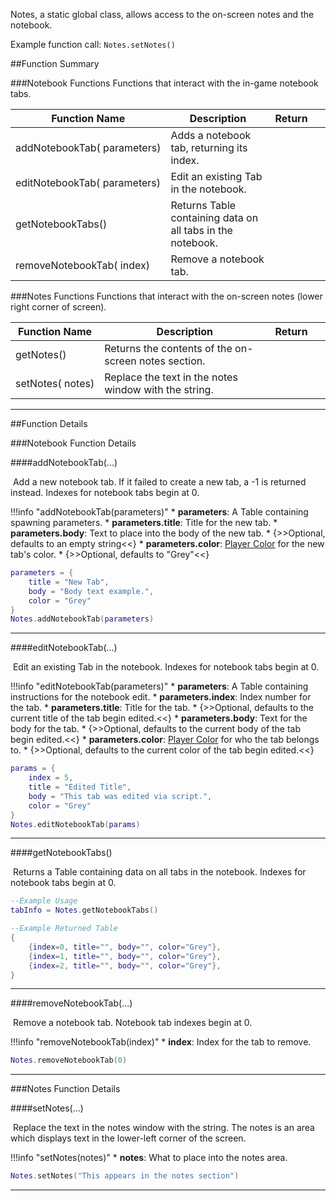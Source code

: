 Notes, a static global class, allows access to the on-screen notes and the notebook.

Example function call: `Notes.setNotes()`

##Function Summary

###Notebook Functions
Functions that interact with the in-game notebook tabs.

Function Name | Description | Return | &nbsp;
-- | -- | -- | --
addNotebookTab([<span class="tag tab"></span>](../types/)&nbsp;parameters) | Adds a notebook tab, returning its index. | [<span class="ret int"></span>](../types/) | [<span class="i"></span>](#addnotebooktab)
editNotebookTab([<span class="tag tab"></span>](../types/)&nbsp;parameters) | Edit an existing Tab in the notebook. | [<span class="ret boo"></span>](../types/) | [<span class="i"></span>](#editnotebooktab)
getNotebookTabs() | Returns Table containing data on all tabs in the notebook. | [<span class="ret tab"></span>](../types/) | [<span class="i"></span>](#getnotebooktabs)
removeNotebookTab([<span class="tag int"></span>](../types/)&nbsp;index) | Remove a notebook tab. | [<span class="ret boo"></span>](../types/) | [<span class="i"></span>](#removenotebooktab)

###Notes Functions
Functions that interact with the on-screen notes (lower right corner of screen).

Function Name | Description | Return | &nbsp;
-- | -- | -- | --
<a class="anchor" id="getnotes"></a>getNotes() | Returns the contents of the on-screen notes section. | [<span class="ret str"></span>](../types/) |
setNotes([<span class="tag str"></span>](../types/)&nbsp;notes) | Replace the text in the notes window with the string. | [<span class="ret boo"></span>](../types/) | [<span class="i"></span>](#setnotes)

---


##Function Details


###Notebook Function Details

####addNotebookTab(...)

[<span class="ret int"></span>](../types/)&nbsp;Add a new notebook tab. If it failed to create a new tab, a -1 is returned instead. Indexes for notebook tabs begin at 0.

!!!info "addNotebookTab(parameters)"
	* [<span class="tag tab"></span>](../types/) **parameters**: A Table containing spawning parameters.
		* [<span class="tag str"></span>](../types/) **parameters.title**: Title for the new tab.
		* [<span class="tag str"></span>](../types/) **parameters.body**: Text to place into the body of the new tab.
			* {>>Optional, defaults to an empty string<<}
		* [<span class="tag str"></span>](../types/) **parameters.color**: [Player Color](../player/) for the new tab's color.
			* {>>Optional, defaults to "Grey"<<}

``` Lua
parameters = {
	title = "New Tab",
	body = "Body text example.",
	color = "Grey"
}
Notes.addNotebookTab(parameters)
```

---


####editNotebookTab(...)

[<span class="ret boo"></span>](../types/)&nbsp;Edit an existing Tab in the notebook. Indexes for notebook tabs begin at 0.

!!!info "editNotebookTab(parameters)"
	* [<span class="tag tab"></span>](../types/) **parameters**: A Table containing instructions for the notebook edit.
		* [<span class="tag int"></span>](../types/) **parameters.index**: Index number for the tab.
		* [<span class="tag str"></span>](../types/) **parameters.title**: Title for the tab.
			* {>>Optional, defaults to the current title of the tab begin edited.<<}
		* [<span class="tag str"></span>](../types/) **parameters.body**: Text for the body for the tab.
			* {>>Optional, defaults to the current body of the tab begin edited.<<}
		* [<span class="tag str"></span>](../types/) **parameters.color**: [Player Color](../player-color/) for who the tab belongs to.
			* {>>Optional, defaults to the current color of the tab begin edited.<<}

``` Lua
params = {
	index = 5,
	title = "Edited Title",
	body = "This tab was edited via script.",
	color = "Grey"
}
Notes.editNotebookTab(params)
```

---


####getNotebookTabs()

[<span class="ret tab"></span>](../types/)&nbsp;Returns a Table containing data on all tabs in the notebook. Indexes for notebook tabs begin at 0.

``` Lua
--Example Usage
tabInfo = Notes.getNotebookTabs()
```
``` Lua
--Example Returned Table
{
	{index=0, title="", body="", color="Grey"},
	{index=1, title="", body="", color="Grey"},
	{index=2, title="", body="", color="Grey"},
}
```

---


####removeNotebookTab(...)

[<span class="ret boo"></span>](../types/)&nbsp;Remove a notebook tab. Notebook tab indexes begin at 0.

!!!info "removeNotebookTab(index)"
	* [<span class="tag int"></span>](../types/) **index**: Index for the tab to remove.

``` Lua
Notes.removeNotebookTab(0)
```

---





###Notes Function Details


####setNotes(...)

[<span class="ret boo"></span>](../types/)&nbsp;Replace the text in the notes window with the string. The notes is an area which displays text in the lower-left corner of the screen.

!!!info "setNotes(notes)"
	* [<span class="tag str"></span>](../types/) **notes**: What to place into the notes area.

``` Lua
Notes.setNotes("This appears in the notes section")
```

---
